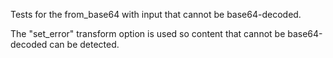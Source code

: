 Tests for the from_base64 with input that cannot be base64-decoded.

The "set_error" transform option is used so content that cannot be
base64-decoded can be detected.
